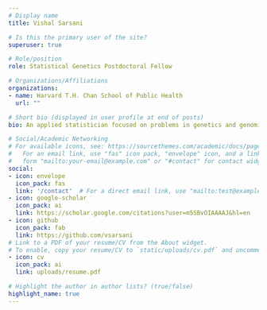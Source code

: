 ```yaml
---
# Display name
title: Vishal Sarsani

# Is this the primary user of the site?
superuser: true

# Role/position
role: Statistical Genetics Postdoctoral Fellow

# Organizations/Affiliations
organizations:
- name: Harvard T.H. Chan School of Public Health
  url: ""

# Short bio (displayed in user profile at end of posts)
bio: An applied statistician focused on problems in genetics and genomics – broadly in the areas of Statistical Genetics and Functional Genomics

# Social/Academic Networking
# For available icons, see: https://sourcethemes.com/academic/docs/page-builder/#icons
#   For an email link, use "fas" icon pack, "envelope" icon, and a link in the
#   form "mailto:your-email@example.com" or "#contact" for contact widget.
social:
- icon: envelope
  icon_pack: fas
  link: '/contact'  # For a direct email link, use "mailto:test@example.org".
- icon: google-scholar
  icon_pack: ai
  link: https://scholar.google.com/citations?user=m5SBvOIAAAAJ&hl=en
- icon: github
  icon_pack: fab
  link: https://github.com/vsarsani
# Link to a PDF of your resume/CV from the About widget.
# To enable, copy your resume/CV to `static/uploads/cv.pdf` and uncomment the lines below.
- icon: cv
  icon_pack: ai
  link: uploads/resume.pdf

# Highlight the author in author lists? (true/false)
highlight_name: true
---
```

